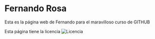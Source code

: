 # Fernando Rosa
Esta es la página web de Fernando para el maravilloso curso de GITHUB

Esta página tiene la licencia ![Licencia](./LICENSE)
